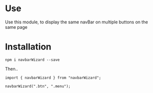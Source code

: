 # Use

Use this module, to display the same navBar on multiple buttons on the same page

# Installation

`npm i navbarWizard --save`

Then..

```
import { navbarWizard } from "navbarWizard";

navbarWizard(".btn", ".menu");
```